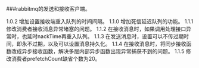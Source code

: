 ###rabbitmq的发送和接收客户端。

1.0.2 增加设置接收端重入队列的时间间隔。
1.1.0 增加死信延迟队列的功能。
1.1.1 修改消费者接收消息异常堵塞的问题。
1.1.2 在接收消息时，如果调用处理接口异常时，也延时nackTime再重入队列。
1.1.3 在发送消息时，设置可以不传过期时间，即永不过期，以及可以设置消息持久化。
1.1.4 在接收消息时，将同步接收函数改成异步接收函数，解决多层内部异步函数出现异常捕获不到的问题。
1.1.5 修改消费者prefetchCount缺省个数为20。